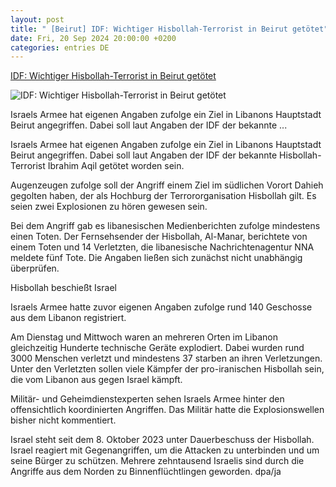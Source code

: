 ```yaml
---
layout: post
title: " [Beirut] IDF: Wichtiger Hisbollah-Terrorist in Beirut getötet"
date: Fri, 20 Sep 2024 20:00:00 +0200
categories: entries DE
---
```

[IDF: Wichtiger Hisbollah-Terrorist in Beirut getötet](https://www.juedische-allgemeine.de/israel/idf-wichtiger-hisbollah-terrorist-in-beirut-getoetet/)

![IDF: Wichtiger Hisbollah-Terrorist in Beirut getötet](https://www.juedische-allgemeine.de/wp-content/uploads/2024/09/imago0720472602h-1440x720-1440x720-c-default.jpg)

Israels Armee hat eigenen Angaben zufolge ein Ziel in Libanons Hauptstadt Beirut angegriffen. Dabei soll laut Angaben der IDF der bekannte ...

Israels Armee hat eigenen Angaben zufolge ein Ziel in Libanons Hauptstadt Beirut angegriffen. Dabei soll laut Angaben der IDF der bekannte Hisbollah-Terrorist Ibrahim Aqil getötet worden sein.



Augenzeugen zufolge soll der Angriff einem Ziel im südlichen Vorort Dahieh gegolten haben, der als Hochburg der Terrororganisation Hisbollah gilt. Es seien zwei Explosionen zu hören gewesen sein.



Bei dem Angriff gab es libanesischen Medienberichten zufolge mindestens einen Toten. Der Fernsehsender der Hisbollah, Al-Manar, berichtete von einem Toten und 14 Verletzten, die libanesische Nachrichtenagentur NNA meldete fünf Tote. Die Angaben ließen sich zunächst nicht unabhängig überprüfen.

Hisbollah beschießt Israel

Israels Armee hatte zuvor eigenen Angaben zufolge rund 140 Geschosse aus dem Libanon registriert.

Am Dienstag und Mittwoch waren an mehreren Orten im Libanon gleichzeitig Hunderte technische Geräte explodiert. Dabei wurden rund 3000 Menschen verletzt und mindestens 37 starben an ihren Verletzungen. Unter den Verletzten sollen viele Kämpfer der pro-iranischen Hisbollah sein, die vom Libanon aus gegen Israel kämpft.



Militär- und Geheimdienstexperten sehen Israels Armee hinter den offensichtlich koordinierten Angriffen. Das Militär hatte die Explosionswellen bisher nicht kommentiert.

Israel steht seit dem 8. Oktober 2023 unter Dauerbeschuss der Hisbollah. Israel reagiert mit Gegenangriffen, um die Attacken zu unterbinden und um seine Bürger zu schützen. Mehrere zehntausend Israelis sind durch die Angriffe aus dem Norden zu Binnenflüchtlingen geworden. dpa/ja

